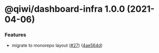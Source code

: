 # @qiwi/dashboard-infra 1.0.0 (2021-04-06)


### Features

* migrate to monorepo layout ([#27](https://github.com/qiwi/opensource-dashboard/issues/27)) ([4ae564d](https://github.com/qiwi/opensource-dashboard/commit/4ae564d82cf988ba51340571a6e9540b0c25e93c))
